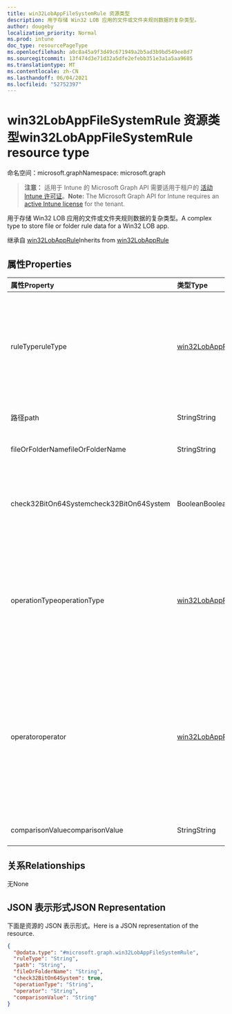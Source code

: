 ```yaml
---
title: win32LobAppFileSystemRule 资源类型
description: 用于存储 Win32 LOB 应用的文件或文件夹规则数据的复杂类型。
author: dougeby
localization_priority: Normal
ms.prod: intune
doc_type: resourcePageType
ms.openlocfilehash: a0c8a45a9f3d49c671949a2b5ad3b9bd549ee8d7
ms.sourcegitcommit: 13f474d3e71d32a5dfe2efebb351e3a1a5aa9685
ms.translationtype: MT
ms.contentlocale: zh-CN
ms.lasthandoff: 06/04/2021
ms.locfileid: "52752397"
---
```

# <a name="win32lobappfilesystemrule-resource-type"></a><span data-ttu-id="36cf0-103">win32LobAppFileSystemRule 资源类型</span><span class="sxs-lookup"><span data-stu-id="36cf0-103">win32LobAppFileSystemRule resource type</span></span>

<span data-ttu-id="36cf0-104">命名空间：microsoft.graph</span><span class="sxs-lookup"><span data-stu-id="36cf0-104">Namespace: microsoft.graph</span></span>

> <span data-ttu-id="36cf0-105">**注意：** 适用于 Intune 的 Microsoft Graph API 需要适用于租户的 [活动 Intune 许可证](https://go.microsoft.com/fwlink/?linkid=839381)。</span><span class="sxs-lookup"><span data-stu-id="36cf0-105">**Note:** The Microsoft Graph API for Intune requires an [active Intune license](https://go.microsoft.com/fwlink/?linkid=839381) for the tenant.</span></span>

<span data-ttu-id="36cf0-106">用于存储 Win32 LOB 应用的文件或文件夹规则数据的复杂类型。</span><span class="sxs-lookup"><span data-stu-id="36cf0-106">A complex type to store file or folder rule data for a Win32 LOB app.</span></span>


<span data-ttu-id="36cf0-107">继承自 [win32LobAppRule](../resources/intune-apps-win32lobapprule.md)</span><span class="sxs-lookup"><span data-stu-id="36cf0-107">Inherits from [win32LobAppRule](../resources/intune-apps-win32lobapprule.md)</span></span>

## <a name="properties"></a><span data-ttu-id="36cf0-108">属性</span><span class="sxs-lookup"><span data-stu-id="36cf0-108">Properties</span></span>
|<span data-ttu-id="36cf0-109">属性</span><span class="sxs-lookup"><span data-stu-id="36cf0-109">Property</span></span>|<span data-ttu-id="36cf0-110">类型</span><span class="sxs-lookup"><span data-stu-id="36cf0-110">Type</span></span>|<span data-ttu-id="36cf0-111">Description</span><span class="sxs-lookup"><span data-stu-id="36cf0-111">Description</span></span>|
|:---|:---|:---|
|<span data-ttu-id="36cf0-112">ruleType</span><span class="sxs-lookup"><span data-stu-id="36cf0-112">ruleType</span></span>|[<span data-ttu-id="36cf0-113">win32LobAppRuleType</span><span class="sxs-lookup"><span data-stu-id="36cf0-113">win32LobAppRuleType</span></span>](../resources/intune-apps-win32lobappruletype.md)|<span data-ttu-id="36cf0-114">指示规则用途的规则类型。</span><span class="sxs-lookup"><span data-stu-id="36cf0-114">The rule type indicating the purpose of the rule.</span></span> <span data-ttu-id="36cf0-115">继承自 [win32LobAppRule](../resources/intune-apps-win32lobapprule.md)。</span><span class="sxs-lookup"><span data-stu-id="36cf0-115">Inherited from [win32LobAppRule](../resources/intune-apps-win32lobapprule.md).</span></span> <span data-ttu-id="36cf0-116">可取值为：`detection`、`requirement`。</span><span class="sxs-lookup"><span data-stu-id="36cf0-116">Possible values are: `detection`, `requirement`.</span></span>|
|<span data-ttu-id="36cf0-117">路径</span><span class="sxs-lookup"><span data-stu-id="36cf0-117">path</span></span>|<span data-ttu-id="36cf0-118">String</span><span class="sxs-lookup"><span data-stu-id="36cf0-118">String</span></span>|<span data-ttu-id="36cf0-119">要查找的文件或文件夹路径。</span><span class="sxs-lookup"><span data-stu-id="36cf0-119">The file or folder path to look up.</span></span>|
|<span data-ttu-id="36cf0-120">fileOrFolderName</span><span class="sxs-lookup"><span data-stu-id="36cf0-120">fileOrFolderName</span></span>|<span data-ttu-id="36cf0-121">String</span><span class="sxs-lookup"><span data-stu-id="36cf0-121">String</span></span>|<span data-ttu-id="36cf0-122">要查找的文件或文件夹名称。</span><span class="sxs-lookup"><span data-stu-id="36cf0-122">The file or folder name to look up.</span></span>|
|<span data-ttu-id="36cf0-123">check32BitOn64System</span><span class="sxs-lookup"><span data-stu-id="36cf0-123">check32BitOn64System</span></span>|<span data-ttu-id="36cf0-124">Boolean</span><span class="sxs-lookup"><span data-stu-id="36cf0-124">Boolean</span></span>|<span data-ttu-id="36cf0-125">一个值，指示是否在 64 位系统上展开 32 位上下文中的环境变量。</span><span class="sxs-lookup"><span data-stu-id="36cf0-125">A value indicating whether to expand environment variables in the 32-bit context on 64-bit systems.</span></span>|
|<span data-ttu-id="36cf0-126">operationType</span><span class="sxs-lookup"><span data-stu-id="36cf0-126">operationType</span></span>|[<span data-ttu-id="36cf0-127">win32LobAppFileSystemOperationType</span><span class="sxs-lookup"><span data-stu-id="36cf0-127">win32LobAppFileSystemOperationType</span></span>](../resources/intune-apps-win32lobappfilesystemoperationtype.md)|<span data-ttu-id="36cf0-128">文件系统操作类型。</span><span class="sxs-lookup"><span data-stu-id="36cf0-128">The file system operation type.</span></span> <span data-ttu-id="36cf0-129">可取值为：`notConfigured`、`exists`、`modifiedDate`、`createdDate`、`version`、`sizeInMB`。</span><span class="sxs-lookup"><span data-stu-id="36cf0-129">Possible values are: `notConfigured`, `exists`, `modifiedDate`, `createdDate`, `version`, `sizeInMB`.</span></span>|
|<span data-ttu-id="36cf0-130">operator</span><span class="sxs-lookup"><span data-stu-id="36cf0-130">operator</span></span>|[<span data-ttu-id="36cf0-131">win32LobAppRuleOperator</span><span class="sxs-lookup"><span data-stu-id="36cf0-131">win32LobAppRuleOperator</span></span>](../resources/intune-apps-win32lobappruleoperator.md)|<span data-ttu-id="36cf0-132">文件或文件夹检测的运算符。</span><span class="sxs-lookup"><span data-stu-id="36cf0-132">The operator for file or folder detection.</span></span> <span data-ttu-id="36cf0-133">可取值为：`notConfigured`、`equal`、`notEqual`、`greaterThan`、`greaterThanOrEqual`、`lessThan` 或 `lessThanOrEqual`。</span><span class="sxs-lookup"><span data-stu-id="36cf0-133">Possible values are: `notConfigured`, `equal`, `notEqual`, `greaterThan`, `greaterThanOrEqual`, `lessThan`, `lessThanOrEqual`.</span></span>|
|<span data-ttu-id="36cf0-134">comparisonValue</span><span class="sxs-lookup"><span data-stu-id="36cf0-134">comparisonValue</span></span>|<span data-ttu-id="36cf0-135">String</span><span class="sxs-lookup"><span data-stu-id="36cf0-135">String</span></span>|<span data-ttu-id="36cf0-136">文件或文件夹比较值。</span><span class="sxs-lookup"><span data-stu-id="36cf0-136">The file or folder comparison value.</span></span>|

## <a name="relationships"></a><span data-ttu-id="36cf0-137">关系</span><span class="sxs-lookup"><span data-stu-id="36cf0-137">Relationships</span></span>
<span data-ttu-id="36cf0-138">无</span><span class="sxs-lookup"><span data-stu-id="36cf0-138">None</span></span>

## <a name="json-representation"></a><span data-ttu-id="36cf0-139">JSON 表示形式</span><span class="sxs-lookup"><span data-stu-id="36cf0-139">JSON Representation</span></span>
<span data-ttu-id="36cf0-140">下面是资源的 JSON 表示形式。</span><span class="sxs-lookup"><span data-stu-id="36cf0-140">Here is a JSON representation of the resource.</span></span>
<!-- {
  "blockType": "resource",
  "@odata.type": "microsoft.graph.win32LobAppFileSystemRule"
}
-->
``` json
{
  "@odata.type": "#microsoft.graph.win32LobAppFileSystemRule",
  "ruleType": "String",
  "path": "String",
  "fileOrFolderName": "String",
  "check32BitOn64System": true,
  "operationType": "String",
  "operator": "String",
  "comparisonValue": "String"
}
```




